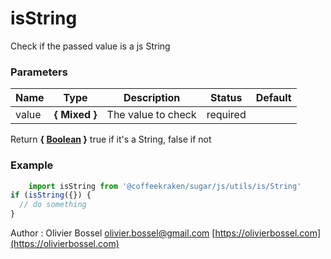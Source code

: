 # isString

Check if the passed value is a js String

### Parameters

| Name  | Type          | Description        | Status   | Default |
| ----- | ------------- | ------------------ | -------- | ------- |
| value | **{ Mixed }** | The value to check | required |

Return **{ [Boolean](https://developer.mozilla.org/fr/docs/Web/JavaScript/Reference/Objets_globaux/Boolean) }** true if it's a String, false if not

### Example

```js
	import isString from '@coffeekraken/sugar/js/utils/is/String'
if (isString({}) {
  // do something
}
```

Author : Olivier Bossel [olivier.bossel@gmail.com](mailto:olivier.bossel@gmail.com) [https://olivierbossel.com](https://olivierbossel.com)
